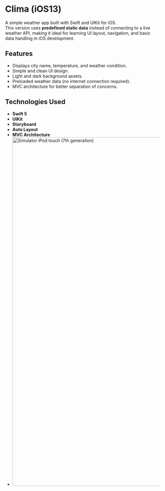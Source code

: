 # Clima (iOS13)

A simple weather app built with Swift and UIKit for iOS.  
This version uses **predefined static data** instead of connecting to a live weather API, making it ideal for learning UI layout, navigation, and basic data handling in iOS development.

## Features

- Displays city name, temperature, and weather condition.
- Simple and clean UI design.
- Light and dark background assets.
- Preloaded weather data (no internet connection required).
- MVC architecture for better separation of concerns.

## Technologies Used



- **Swift 5**
- **UIKit**
- **Storyboard**
- **Auto Layout**
- **MVC Architecture**
-  <img width="640" height="1136" alt="Simulator iPod touch (7th generation) " src="https://github.com/user-attachments/assets/5ff30798-8b3e-44c9-8890-eb71101ab580" />
